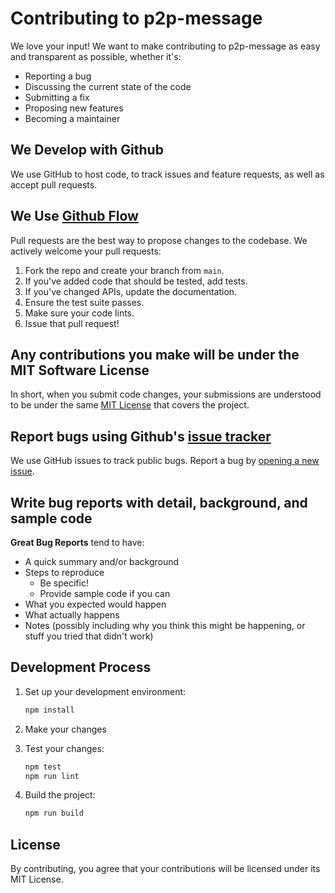 # Contributing to p2p-message

We love your input! We want to make contributing to p2p-message as easy and transparent as possible, whether it's:

- Reporting a bug
- Discussing the current state of the code
- Submitting a fix
- Proposing new features
- Becoming a maintainer

## We Develop with Github
We use GitHub to host code, to track issues and feature requests, as well as accept pull requests.

## We Use [Github Flow](https://guides.github.com/introduction/flow/index.html)
Pull requests are the best way to propose changes to the codebase. We actively welcome your pull requests:

1. Fork the repo and create your branch from `main`.
2. If you've added code that should be tested, add tests.
3. If you've changed APIs, update the documentation.
4. Ensure the test suite passes.
5. Make sure your code lints.
6. Issue that pull request!

## Any contributions you make will be under the MIT Software License
In short, when you submit code changes, your submissions are understood to be under the same [MIT License](http://choosealicense.com/licenses/mit/) that covers the project.

## Report bugs using Github's [issue tracker](https://github.com/bhudgens/p2p-message/issues)
We use GitHub issues to track public bugs. Report a bug by [opening a new issue](https://github.com/bhudgens/p2p-message/issues/new).

## Write bug reports with detail, background, and sample code

**Great Bug Reports** tend to have:

- A quick summary and/or background
- Steps to reproduce
  - Be specific!
  - Provide sample code if you can
- What you expected would happen
- What actually happens
- Notes (possibly including why you think this might be happening, or stuff you tried that didn't work)

## Development Process

1. Set up your development environment:
   ```bash
   npm install
   ```

2. Make your changes

3. Test your changes:
   ```bash
   npm test
   npm run lint
   ```

4. Build the project:
   ```bash
   npm run build
   ```

## License
By contributing, you agree that your contributions will be licensed under its MIT License.
